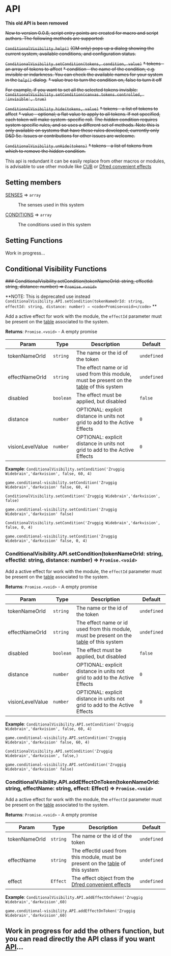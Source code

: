 # API

**This old API is been removed**

~~New to version 0.0.8, script entry points are created for macro and script authors.  The following methods are supported:~~

~~`ConditionalVisibility.help()`~~
~~(GM only) pops up a dialog showing the current system, available conditions, and configuration status.~~

~~`ConditionalVisibility.setCondition(tokens, condition, value)`~~
~~* tokens - an array of tokens to affect~~
~~* condition - the name of the condition, e.g. invisible or indarkness.  You can check the available names for your system in the `help()` dialog.~~
~~* value true to turn the condition on, false to turn it off~~

~~For example, if you want to set all the selected tokens invisible:~~
~~`ConditionalVisibility.setCondition(canvas.tokens.controlled, 'invisible', true)`~~

~~`ConditionalVisibility.hide(tokens, value)`~~
~~* tokens - a list of tokens to affect~~
~~* value - optional; a flat value to apply to all tokens.  If not specified, each token will make system-specific roll.~~
~~The *hidden* condition requires system specific rules, and so uses a different set of methods.  Note this is only available on systems that have these rules developed, currently only D&D 5e.  Issues or contributions for other issues are welcome.~~

~~`ConditionalVisibility.unHide(tokens)`~~
~~* tokens - a list of tokens from which to remove the hidden condition.~~

This api is redundant it can be easily replace from other macros or modules, is advisable to use other module like [CUB](https://github.com/death-save/combat-utility-belt) or [Dfred convenient effects](https://github.com/DFreds/dfreds-convenient-effects/)

## Setting members

<dl>
<dt><a href="#SENSES">SENSES</a> ⇒ <code>array</code></dt>
<dd><p>The senses used in this system</p></dd>
<dt><a href="#CONDTIONS">CONDITIONS</a> ⇒ <code>array</code></dt>
<dd><p>The conditions used in this system</p></dd>
</dl>


## Setting Functions

Work in progress...

## Conditional Visibility Functions

~~### ConditionalVisibility.setCondition(tokenNameOrId: string, effectId: string, distance: number) ⇒ <code>Promise.&lt;void&gt;</code>~~

**NOTE: This is deprecated use instead `ConditionalVisibility.API.setCondition(tokenNameOrId: string, effectId: string, distance: number) ⇒ <code>Promise<void></code>` **

Add a active effect for work with the module, the `effectId` parameter must be present on the [table](./tables.md) associated to the system.

**Returns**: <code>Promise.&lt;void&gt;</code> - A empty promise

| Param | Type | Description | Default |
| --- | --- | --- | --- |
| tokenNameOrId | <code>string</code> | The name or the id of the token | <code>undefined</code> |
| effectNameOrId | <code>string</code> | The effect name or id used from this module, must be present on the [table](./tables.md) of this system  | <code>undefined</code> |
| disabled | <code>boolean</code> | The effect must be applied, but disabled | <code>false</code> |
| distance | <code>number</code> | OPTIONAL: explicit distance in units not grid to add to the Active Effects | <code>0</code> |
| visionLevelValue | <code>number</code> | OPTIONAL: explicit distance in units not grid to add to the Active Effects | <code>0</code> |


**Example**:
`ConditionalVisibility.setCondition('Zruggig Widebrain','darkvision', false, 60, 4)`

`game.conditional-visibility.setCondition('Zruggig Widebrain','darkvision' false, 60, 4)`

`ConditionalVisibility.setCondition('Zruggig Widebrain','darkvision', false)`

`game.conditional-visibility.setCondition('Zruggig Widebrain','darkvision' false)`

`ConditionalVisibility.setCondition('Zruggig Widebrain','darkvision', false, 0, 4)`

`game.conditional-visibility.setCondition('Zruggig Widebrain','darkvision' false, 0, 4)`


### ConditionalVisibility.API.setCondition(tokenNameOrId: string, effectId: string, distance: number) ⇒ <code>Promise.&lt;void&gt;</code>

Add a active effect for work with the module, the `effectId` parameter must be present on the [table](./tables.md) associated to the system.

**Returns**: <code>Promise.&lt;void&gt;</code> - A empty promise

| Param | Type | Description | Default |
| --- | --- | --- | --- |
| tokenNameOrId | <code>string</code> | The name or the id of the token | <code>undefined</code> |
| effectNameOrId | <code>string</code> | The effect name or id used from this module, must be present on the [table](./tables.md) of this system  | <code>undefined</code> |
| disabled | <code>boolean</code> | The effect must be applied, but disabled | <code>false</code> |
| distance | <code>number</code> | OPTIONAL: explicit distance in units not grid to add to the Active Effects | <code>0</code> |
| visionLevelValue | <code>number</code> | OPTIONAL: explicit distance in units not grid to add to the Active Effects | <code>0</code> |

**Example**:
`ConditionalVisibility.API.setCondition('Zruggig Widebrain','darkvision', false, 60, 4)`

`game.conditional-visibility.API.setCondition('Zruggig Widebrain','darkvision' false, 60, 4)`

`ConditionalVisibility.API.setCondition('Zruggig Widebrain','darkvision', false,)`

`game.conditional-visibility.API.setCondition('Zruggig Widebrain','darkvision' false)`

### ConditionalVisibility.API.addEffectOnToken(tokenNameOrId: string, effectName: string, effect: Effect) ⇒ <code>Promise.&lt;void&gt;</code>

Add a active effect for work with the module, the `effectId` parameter must be present on the [table](./tables.md) associated to the system.

**Returns**: <code>Promise.&lt;void&gt;</code> - A empty promise

| Param | Type | Description | Default |
| --- | --- | --- | --- |
| tokenNameOrId | <code>string</code> | The name or the id of the token | <code>undefined</code> |
| effectName | <code>string</code> | The effectId used from this module, must be present on the [table](./tables.md) of this system | <code>undefined</code> |
| effect | <code>Effect</code> | The effect object from the [Dfred convenient effects](https://github.com/DFreds/dfreds-convenient-effects/) | <code>undefined</code> |

**Example**:
`ConditionalVisibility.API.addEffectOnToken('Zruggig Widebrain','darkvision',60)`

`game.conditional-visibility.API.addEffectOnToken('Zruggig Widebrain','darkvision',60)`




## Work in progress for add the others function, but you can read directly the API class if you want [API](../src/module/api.ts)...
